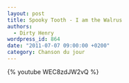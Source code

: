 ```yaml
---
layout: post
title: Spooky Tooth - I am the Walrus
authors:
  - Dirty Henry
wordpress_id: 864
date: "2011-07-07 09:00:00 +0200"
category: Chanson du jour
---
```


{% youtube WEC8zdJW2vQ %}
